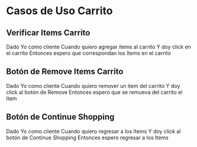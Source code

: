 # Casos de Uso Carrito

## Verificar Items Carrito

Dado Yo como cliente
Cuando quiero agregar items al carrito
Y doy click en el carrito
Entonces espero que correspondan los Items en el carrito

## Botón de Remove Items Carrito

Dado Yo como cliente
Cuando quiero remover un item del carrito
Y doy click al botón de Remove
Entonces espero que se remueva del carrito el Item

## Botón de Continue Shopping

Dado Yo como cliente
Cuando quiero regresar a los Items
Y doy click al botón de Continue Shopping
Entonces espero regresar a los Items

